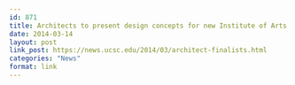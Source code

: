 ```yaml
---
id: 871
title: Architects to present design concepts for new Institute of Arts and Sciences
date: 2014-03-14
layout: post
link_post: https://news.ucsc.edu/2014/03/architect-finalists.html
categories: "News"
format: link
---
```

